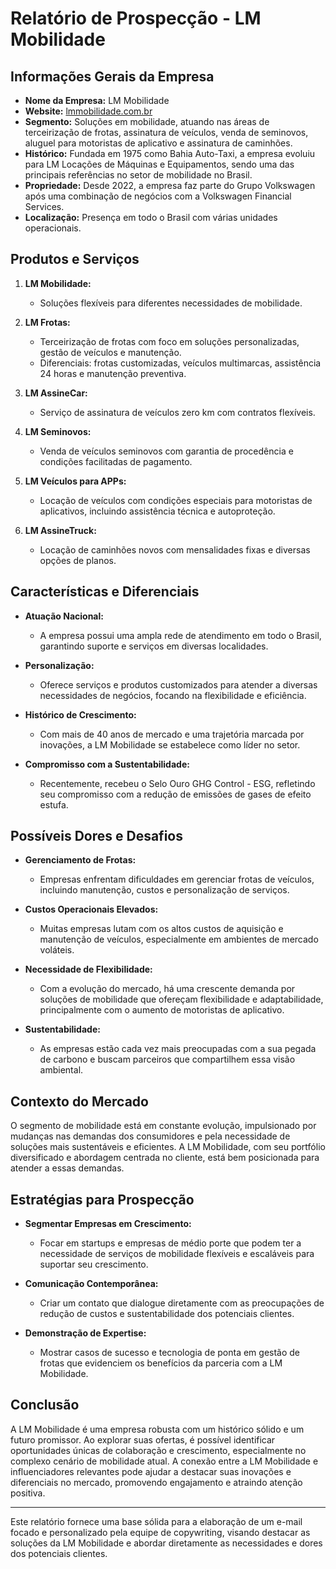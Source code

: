 # Relatório de Prospecção - LM Mobilidade

## Informações Gerais da Empresa

- **Nome da Empresa:** LM Mobilidade
- **Website:** [lmmobilidade.com.br](http://www.lmmobilidade.com.br)
- **Segmento:** Soluções em mobilidade, atuando nas áreas de terceirização de frotas, assinatura de veículos, venda de seminovos, aluguel para motoristas de aplicativo e assinatura de caminhões.
- **Histórico:** Fundada em 1975 como Bahia Auto-Taxi, a empresa evoluiu para LM Locações de Máquinas e Equipamentos, sendo uma das principais referências no setor de mobilidade no Brasil.
- **Propriedade:** Desde 2022, a empresa faz parte do Grupo Volkswagen após uma combinação de negócios com a Volkswagen Financial Services.
- **Localização:** Presença em todo o Brasil com várias unidades operacionais.

## Produtos e Serviços

1. **LM Mobilidade:**
   - Soluções flexíveis para diferentes necessidades de mobilidade.
   
2. **LM Frotas:**
   - Terceirização de frotas com foco em soluções personalizadas, gestão de veículos e manutenção.
   - Diferenciais: frotas customizadas, veículos multimarcas, assistência 24 horas e manutenção preventiva.

3. **LM AssineCar:**
   - Serviço de assinatura de veículos zero km com contratos flexíveis.
   
4. **LM Seminovos:**
   - Venda de veículos seminovos com garantia de procedência e condições facilitadas de pagamento.
   
5. **LM Veículos para APPs:**
   - Locação de veículos com condições especiais para motoristas de aplicativos, incluindo assistência técnica e autoproteção.
   
6. **LM AssineTruck:**
   - Locação de caminhões novos com mensalidades fixas e diversas opções de planos.

## Características e Diferenciais

- **Atuação Nacional:**
  - A empresa possui uma ampla rede de atendimento em todo o Brasil, garantindo suporte e serviços em diversas localidades.
  
- **Personalização:**
  - Oferece serviços e produtos customizados para atender a diversas necessidades de negócios, focando na flexibilidade e eficiência.
  
- **Histórico de Crescimento:**
  - Com mais de 40 anos de mercado e uma trajetória marcada por inovações, a LM Mobilidade se estabelece como líder no setor.

- **Compromisso com a Sustentabilidade:**
  - Recentemente, recebeu o Selo Ouro GHG Control - ESG, refletindo seu compromisso com a redução de emissões de gases de efeito estufa.

## Possíveis Dores e Desafios

- **Gerenciamento de Frotas:**
  - Empresas enfrentam dificuldades em gerenciar frotas de veículos, incluindo manutenção, custos e personalização de serviços.
  
- **Custos Operacionais Elevados:**
  - Muitas empresas lutam com os altos custos de aquisição e manutenção de veículos, especialmente em ambientes de mercado voláteis.

- **Necessidade de Flexibilidade:**
  - Com a evolução do mercado, há uma crescente demanda por soluções de mobilidade que ofereçam flexibilidade e adaptabilidade, principalmente com o aumento de motoristas de aplicativo.

- **Sustentabilidade:**
  - As empresas estão cada vez mais preocupadas com a sua pegada de carbono e buscam parceiros que compartilhem essa visão ambiental.

## Contexto do Mercado

O segmento de mobilidade está em constante evolução, impulsionado por mudanças nas demandas dos consumidores e pela necessidade de soluções mais sustentáveis e eficientes. A LM Mobilidade, com seu portfólio diversificado e abordagem centrada no cliente, está bem posicionada para atender a essas demandas.

## Estratégias para Prospecção

- **Segmentar Empresas em Crescimento:**
  - Focar em startups e empresas de médio porte que podem ter a necessidade de serviços de mobilidade flexíveis e escaláveis para suportar seu crescimento.

- **Comunicação Contemporânea:**
  - Criar um contato que dialogue diretamente com as preocupações de redução de custos e sustentabilidade dos potenciais clientes.

- **Demonstração de Expertise:**
  - Mostrar casos de sucesso e tecnologia de ponta em gestão de frotas que evidenciem os benefícios da parceria com a LM Mobilidade.

## Conclusão

A LM Mobilidade é uma empresa robusta com um histórico sólido e um futuro promissor. Ao explorar suas ofertas, é possível identificar oportunidades únicas de colaboração e crescimento, especialmente no complexo cenário de mobilidade atual. A conexão entre a LM Mobilidade e influenciadores relevantes pode ajudar a destacar suas inovações e diferenciais no mercado, promovendo engajamento e atraindo atenção positiva.

---

Este relatório fornece uma base sólida para a elaboração de um e-mail focado e personalizado pela equipe de copywriting, visando destacar as soluções da LM Mobilidade e abordar diretamente as necessidades e dores dos potenciais clientes.
